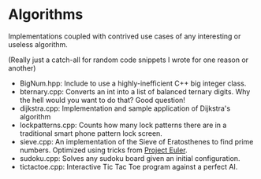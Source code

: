 Algorithms
==========

Implementations coupled with contrived use cases of any interesting or useless
algorithm.

(Really just a catch-all for random code snippets I wrote for one reason or
another)

- BigNum.hpp: Include to use a highly-inefficient C++ big integer class.
- bternary.cpp: Converts an int into a list of balanced ternary digits. Why the hell would you want to do that? Good question!
- dijkstra.cpp: Implementation and sample application of Dijkstra's algorithm
- lockpatterns.cpp: Counts how many lock patterns there are in a traditional smart phone pattern lock screen.
- sieve.cpp: An implementation of the Sieve of Eratosthenes to find prime numbers. Optimized using tricks from [Project Euler](https://github.com/EaterOA/Euler).
- sudoku.cpp: Solves any sudoku board given an initial configuration.
- tictactoe.cpp: Interactive Tic Tac Toe program against a perfect AI.
